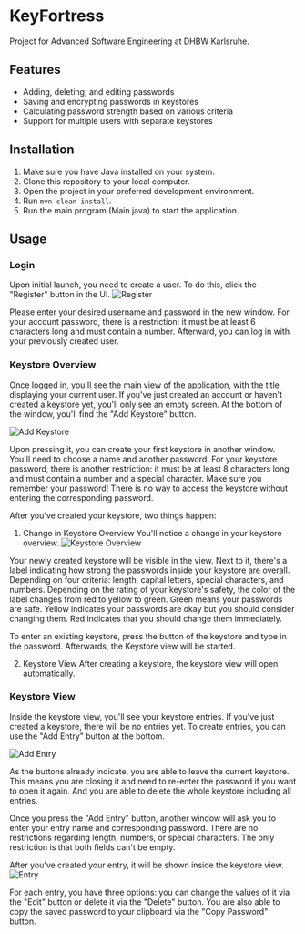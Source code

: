 # KeyFortress

Project for Advanced Software Engineering at DHBW Karlsruhe.

## Features

- Adding, deleting, and editing passwords
- Saving and encrypting passwords in keystores
- Calculating password strength based on various criteria
- Support for multiple users with separate keystores

## Installation

1. Make sure you have Java installed on your system.
2. Clone this repository to your local computer.
3. Open the project in your preferred development environment.
4. Run `mvn clean install`.
5. Run the main program (Main.java) to start the application.

## Usage

### Login
Upon initial launch, you need to create a user. To do this, click the "Register" button in the UI.
![Register](https://github.com/TimWaeckerle/KeyFortress/assets/97874901/a5732920-ad40-459c-9901-cfb0c359e655)

Please enter your desired username and password in the new window. 
For your account password, there is a restriction: it must be at least 6 characters long and must contain a number.
Afterward, you can log in with your previously created user.

### Keystore Overview
Once logged in, you'll see the main view of the application, with the title displaying your current user. If you've just created an account or haven't created a keystore yet, you'll only see an empty screen.
At the bottom of the window, you'll find the "Add Keystore" button. 

![Add Keystore](https://github.com/TimWaeckerle/KeyFortress/assets/97874901/feda85fb-50a2-4ed5-a770-9469a1d89884)

Upon pressing it, you can create your first keystore in another window. You'll need to choose a name and another password. 
For your keystore password, there is another restriction: it must be at least 8 characters long and must contain a number and a special character. 
Make sure you remember your password! There is no way to access the keystore without entering the corresponding password.

After you've created your keystore, two things happen:

1. Change in Keystore Overview
You'll notice a change in your keystore overview.
![Keystore Overview](https://github.com/TimWaeckerle/KeyFortress/assets/97874901/187cb61f-b610-49aa-870a-136b8fc05457)

Your newly created keystore will be visible in the view. Next to it, there's a label indicating how strong the passwords inside your keystore are overall.
Depending on four criteria: length, capital letters, special characters, and numbers. 
Depending on the rating of your keystore's safety, the color of the label changes from red to yellow to green. 
Green means your passwords are safe. Yellow indicates your passwords are okay but you should consider changing them. Red indicates that you should change them immediately.

To enter an existing keystore, press the button of the keystore and type in the password. Afterwards, the Keystore view will be started.

2. Keystore View
After creating a keystore, the keystore view will open automatically.

### Keystore View
Inside the keystore view, you'll see your keystore entries. If you've just created a keystore, there will be no entries yet.
To create entries, you can use the "Add Entry" button at the bottom.

![Add Entry](https://github.com/TimWaeckerle/KeyFortress/assets/97874901/7e3d81e4-38b7-4ef0-87e0-75a26029cb84)

As the buttons already indicate, you are able to leave the current keystore. This means you are closing it and need to re-enter the password if you want to open it again.
And you are able to delete the whole keystore including all entries.

Once you press the "Add Entry" button, another window will ask you to enter your entry name and corresponding password. 
There are no restrictions regarding length, numbers, or special characters. The only restriction is that both fields can't be empty.

After you've created your entry, it will be shown inside the keystore view.
![Entry](https://github.com/TimWaeckerle/KeyFortress/assets/97874901/9e247032-fbfa-46d5-9fa5-d9468affdfd0)

For each entry, you have three options: you can change the values of it via the "Edit" button or delete it via the "Delete" button.
You are also able to copy the saved password to your clipboard via the "Copy Password" button.
